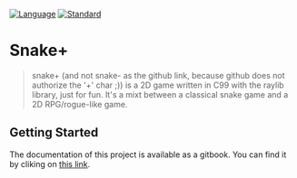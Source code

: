 [![Language](https://img.shields.io/badge/language-C-blue.svg)](https://isocpp.org/)
[![Standard](https://img.shields.io/badge/C-99-blue.svg)](https://en.wikipedia.org/wiki/C99)

# Snake+
> snake+ (and not snake- as the github link, because github does not authorize the '+' char ;)) is a 2D game
written in C99 with the raylib library, just for fun.
It's a mixt between a classical snake game and a 2D RPG/rogue-like game.


## Getting Started

The documentation of this project is available as a gitbook.
You can find it by cliking on <a href="https://credo.gitbook.io/snake-plus"> this link</a>.
